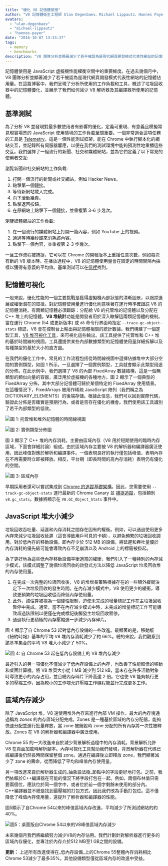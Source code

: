 ```yaml
---
title: "優化 V8 記憶體使用"
author: "V8 記憶體衛生工程師 Ulan Degenbaev、Michael Lippautz、Hannes Payer 和 Toon Verwaest"
avatars: 
  - "ulan-degenbaev"
  - "michael-lippautz"
  - "hannes-payer"
date: "2016-10-07 13:33:37"
tags: 
  - memory
  - benchmarks
description: "V8 團隊分析並顯著減少了若干被認為是現代網頁開發模式代表性網站的記憶體佔用量。"
---
```

記憶體使用是 JavaScript 虛擬機性能權衡空間中的重要維度。在過去幾個月中，V8 團隊分析並顯著減少了若干被認為是現代網頁開發模式代表性網站的記憶體佔用量。在這篇博客中，我們呈現了分析所使用的工作負載和工具，概述了垃圾回收器中的記憶體優化，並展示了我們如何減少 V8 解析器及其編譯器所使用的記憶體。

<!--truncate-->
## 基準測試

為了分析 V8 並發現對最多數使用者有影響的優化，定義可重現、有意義且模擬常見現實場景的 JavaScript 使用情境的工作負載至關重要。一個非常適合這項任務的工具是 [Telemetry](https://catapult.gsrc.io/telemetry)，這是一個性能測試框架，能在 Chrome 中執行腳本化的網站交互，並記錄所有伺服器響應，以便在我們的測試環境中能夠預測性地重播這些交互。我們選擇了一組流行的新聞、社交和媒體網站，並為它們定義了以下常見的使用者交互:

瀏覽新聞和社交網站的工作負載:

1. 打開一個流行的新聞或社交網站，例如 Hacker News。
1. 點擊第一個鏈接。
1. 等待新網站載入完成。
1. 向下滾動幾頁。
1. 點擊返回按鈕。
1. 在原網站上點擊下一個鏈接，並重複第 3-6 步幾次。

瀏覽媒體網站的工作負載:

1. 在一個流行的媒體網站上打開一篇內容，例如 YouTube 上的視頻。
1. 通過等待幾秒鐘來消耗該內容。
1. 點擊下一個內容，並重複第 2-3 步幾次。

一旦工作流程被捕捉，它可以在 Chrome 的開發版本上重播任意次數，例如每次有新的 V8 版本時。在播放過程中，V8 的記憶體使用量會在固定的時間間隔內採樣以獲得有意義的平均值。基準測試可以在[這裡](https://cs.chromium.org/chromium/src/tools/perf/page_sets/system_health/browsing_stories.py?q=browsing+news&sq=package:chromium&dr=CS&l=11)找到。

## 記憶體可視化

一般來說，優化性能的一個主要挑戰是獲得虛擬機內部狀態的清晰圖景，以跟踪進展或權衡潛在的取捨。對記憶體使用量進行優化則意味著在運行時準確跟踪 V8 的記憶體消耗。有兩類記憶體必須跟踪：分配給 V8 的托管堆的記憶體以及分配在 C++ 堆上的記憶體。**V8 堆統計**功能是開發者用於深入瞭解這兩類記憶體的機制。當在運行 Chrome (54 或更新版本) 或 `d8` 命令行界面時指定 `--trace-gc-object-stats` 標誌，V8 會在控制台上輸出與記憶體相關的統計數據。我們構建了一個定製工具，[V8 堆可視化工具](https://mlippautz.github.io/v8-heap-stats/)，來可視化這些輸出。該工具提供了托管堆和 C++ 堆的基於時間線的視圖。工具還提供某些內部數據類型的記憶體使用量詳細拆解以及每種類型的基於大小的直方圖。

在我們的優化工作中，常見的工作流程包括從時間線視圖中選擇佔據堆中大部分空間的實例類型，如圖 1 所示。一旦選擇了一個實例類型，工具就會顯示此類型用途的分佈。在此示例中，我們選擇了 V8 的內部 FixedArray 數據結構，這是一個無類型的類似向量的容器，廣泛用於虛擬機的各種地方。圖 2 顯示了一個典型的 FixedArray 分佈，其中大部分記憶體可歸於某個特定的 FixedArray 使用情景。在這種情況下，FixedArrays 被用作稀疏 JavaScript 陣列（我們稱之為 DICTIONARY\_ELEMENTS）的後端存儲。根據此信息，我們可以回到實際代碼，驗證此分佈是否確實是預期行為，或者是否存在優化的機會。我們使用該工具識別了若干內部類型的低效。

![圖 1: 托管堆和堆外記憶體的時間線視圖](/_img/optimizing-v8-memory/timeline-view.png)

![圖 2: 實例類型分佈圖](/_img/optimizing-v8-memory/distribution.png)

圖 3 顯示了 C++ 堆的內存消耗，主要由區域內存（V8 用於短期使用的臨時內存區域，下面會詳細討論）組成。由於區域內存主要被 V8 的解析器和編譯器廣泛使用，因此峰值對應於解析和編譯事件。一個表現良好的執行僅包括峰值，表明內存在不再需要時立即被釋放。相反，平台期（即長時間的高內存消耗）表明仍有優化的空間。

![圖 3: 區域內存](/_img/optimizing-v8-memory/zone-memory.png)

早期採用者還可以嘗試集成到 [Chrome 的追蹤基礎架構](https://www.chromium.org/developers/how-tos/trace-event-profiling-tool)。因此，您需要使用 `--track-gc-object-stats` 運行最新的 Chrome Canary 並 [捕捉追蹤](https://www.chromium.org/developers/how-tos/trace-event-profiling-tool/recording-tracing-runs#TOC-Capture-a-trace-on-Chrome-desktop)，包括類別 `v8.gc_stats`。數據將顯示在 `V8.GC_Object_Stats` 事件中。

## JavaScript 堆大小減少

垃圾回收吞吐量、延遲和內存消耗之間存在固有的權衡。例如，可以通過使用更多內存來減少垃圾回收延遲（這會導致用戶可見的卡頓），以避免頻繁的垃圾回收調用。對於低內存的移動設備，即內存少於 512 MB 的設備，將延遲和吞吐量優於內存消耗的優先級可能會導致內存不足崩潰以及 Android 上的標籤被掛起。

為了更好地為這些低內存移動設備平衡適當的權衡，我們引入了一種特別的內存減少模式，該模式調整了幾個垃圾回收的啟發式方法以降低 JavaScript 垃圾回收堆的內存使用量。

1. 在完成一次完整的垃圾回收後，V8 的堆增長策略根據存在的一些額外緩衝決定下一次垃圾回收的發生時間。在內存減少模式中，V8 使用更少的緩衝，導致更頻繁的垃圾回收從而降低內存使用量。
1. 此外，該估算被視為一個硬性限制，迫使未完成的增量標記工作在主垃圾回收暫停中完成。通常，當不在內存減少模式中時，未完成的增量標記工作可能導致超過該限制以便僅在完成標記後觸發主垃圾回收暫停。
1. 通過執行更積極的內存壓縮進一步減少內存碎片。

圖 4 顯示了自 Chrome 53 起對低內存設備的一些改進。最顯著的是，移動版《紐約時報》基準的平均 V8 堆內存消耗減少了約 66%。總的來說，我們觀察到該基準集合的平均 V8 堆大小減少了 50%。

![圖 4: 自 Chrome 53 起在低內存設備上的 V8 堆內存減少](/_img/optimizing-v8-memory/heap-memory-reduction.png)

最近引入的另一項優化不僅減少了低內存設備上的內存，也改善了性能較佳的移動和桌面計算機。將 V8 堆頁大小從 1 MB 減少到 512 kB，當未存在許多活動對象時導致更小的內存占用，並且總內存碎片下降高達 2 倍。它也使 V8 能夠執行更多的壓縮工作，因為較小的工作塊允許壓縮工作線程能並行完成更多工作。

## 區域內存減少

除了 JavaScript 堆，V8 還使用堆外內存來進行內部 VM 操作。最大的內存塊通過稱為 _zones_ 的內存區域分配完成。Zones 是一種基於區域的內存分配器，能夠快速分配並進行批量釋放，當 zone 被銷毀時 zone 分配的所有內存將一次性被釋放。Zones 在 V8 的解析器和編譯器中廣泛使用。

Chrome 55 的一大改進來自於減少背景解析過程中的內存消耗。背景解析允許 V8 在頁面加載時解析腳本。內存可視化工具幫助我們發現，背景解析器在代碼已經編譯後仍然長時間保留整個 zone。通過在編譯後立即釋放 zone，我們顯著減少了 zone 的壽命，從而降低了平均和峰值內存使用量。

另一項改進來自於解析器生成的_抽象語法樹_節點中的字段更好地打包。之前，我們依賴於C++編譯器在可能的情況下將字段打包在一起。例如，兩個布林值只需要兩個位，應該位於同一個字中，或者位於前一個字剩餘未使用的部分內。C++編譯器並不總是找到最壓縮的打包方式，因此我們改為手動打包位。這不僅降低了峰值內存使用量，還提升了解析器和編譯器的性能。

圖5顯示了自Chrome 54以來的峰值區域內存改進，平均減少了所測試網站的約40%。

![圖5：桌面版自Chrome 54以來的V8峰值區域內存減少](/_img/optimizing-v8-memory/peak-zone-memory-reduction.png)

未來幾個月我們將繼續努力減少V8的內存佔用。我們計劃針對解析器進行更多的區域內存優化，並專注於內存介於512 MB至1 GB之間的設備。

**更新：** 上述所有改進使得在_低內存設備_上的Chrome 55整體內存消耗相比Chrome 53減少了最多35%。其他設備類型僅從區域內存的改進中受益。
